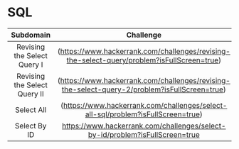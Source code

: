 # SQL

|      Subdomain      |                                                           Challenge                                                          |                                                                           Solution                                                                          |
|:-------------------:|:----------------------------------------------------------------------------------------------------------------------------:|:-----------------------------------------------------------------------------------------------------------------------------------------------------------:|
|Revising the Select Query I| (https://www.hackerrank.com/challenges/revising-the-select-query/problem?isFullScreen=true)                        | [MySQL Solution](https://www.hackerrank.com/challenges/revising-the-select-query/submissions/code/240615061)              |
|Revising the Select Query II|(https://www.hackerrank.com/challenges/revising-the-select-query-2/problem?isFullScreen=true)|[MySQL Solution](https://www.hackerrank.com/challenges/revising-the-select-query-2/submissions/code/240616295)|
|Select All|(https://www.hackerrank.com/challenges/select-all-sql/problem?isFullScreen=true)|[MySQL Solution](https://www.hackerrank.com/challenges/select-all-sql/submissions/code/240616543)|
|Select By ID|https://www.hackerrank.com/challenges/select-by-id/problem?isFullScreen=true|[MySQL Solution](https://www.hackerrank.com/challenges/select-by-id/submissions/code/240616663)|
